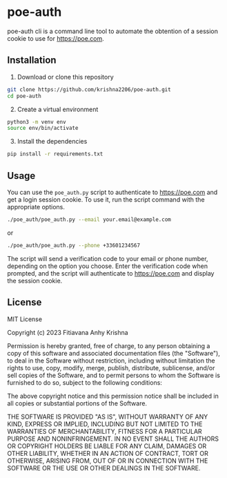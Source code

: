 # poe-auth

poe-auth cli is a command line tool to automate the obtention of a session cookie to use for https://poe.com.

## Installation

1. Download or clone this repository

```bash
git clone https://github.com/krishna2206/poe-auth.git
cd poe-auth
```

2. Create a virtual environment

```bash
python3 -m venv env
source env/bin/activate
```

3. Install the dependencies

```bash
pip install -r requirements.txt
```

## Usage

You can use the `poe_auth.py` script to authenticate to https://poe.com and get a login session cookie. To use it, run the script command with the appropriate options.

```bash
./poe_auth/poe_auth.py --email your.email@example.com
```

or

```bash
./poe_auth/poe_auth.py --phone +33601234567
```

The script will send a verification code to your email or phone number, depending on the option you choose. Enter the verification code when prompted, and the script will authenticate to https://poe.com and display the session cookie.

## License

MIT License

Copyright (c) 2023 Fitiavana Anhy Krishna

Permission is hereby granted, free of charge, to any person obtaining a copy
of this software and associated documentation files (the "Software"), to deal
in the Software without restriction, including without limitation the rights
to use, copy, modify, merge, publish, distribute, sublicense, and/or sell
copies of the Software, and to permit persons to whom the Software is
furnished to do so, subject to the following conditions:

The above copyright notice and this permission notice shall be included in
all copies or substantial portions of the Software.

THE SOFTWARE IS PROVIDED "AS IS", WITHOUT WARRANTY OF ANY KIND, EXPRESS OR
IMPLIED, INCLUDING BUT NOT LIMITED TO THE WARRANTIES OF MERCHANTABILITY,
FITNESS FOR A PARTICULAR PURPOSE AND NONINFRINGEMENT. IN NO EVENT SHALL THE
AUTHORS OR COPYRIGHT HOLDERS BE LIABLE FOR ANY CLAIM, DAMAGES OR OTHER
LIABILITY, WHETHER IN AN ACTION OF CONTRACT, TORT OR OTHERWISE, ARISING FROM,
OUT OF OR IN CONNECTION WITH THE SOFTWARE OR THE USE OR OTHER DEALINGS IN
THE SOFTWARE.
